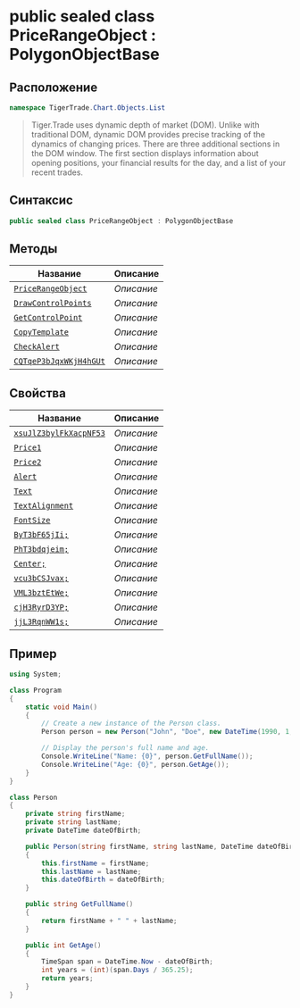 
# public sealed class PriceRangeObject : PolygonObjectBase
## Расположение
```csharp
namespace TigerTrade.Chart.Objects.List
```



> Tiger.Trade uses dynamic depth of market (DOM). Unlike with traditional DOM, dynamic DOM provides precise tracking of the dynamics of changing prices. There are three additional sections in the DOM window. The first section displays information about opening positions, your financial results for the day, and a list of your recent trades.

## Синтаксис
```csharp
public sealed class PriceRangeObject : PolygonObjectBase
```


## Методы
| Название | Описание |
| --- | --- |
| [`PriceRangeObject`](./PriceRangeObject.cs/metody/PriceRangeObject.md) | *Описание* |
| [`DrawControlPoints`](./PriceRangeObject.cs/metody/DrawControlPoints.md) | *Описание* |
| [`GetControlPoint`](./PriceRangeObject.cs/metody/GetControlPoint.md) | *Описание* |
| [`CopyTemplate`](./PriceRangeObject.cs/metody/CopyTemplate.md) | *Описание* |
| [`CheckAlert`](./PriceRangeObject.cs/metody/CheckAlert.md) | *Описание* |
| [`CQTqeP3bJqxWKjH4hGUt`](./PriceRangeObject.cs/metody/CQTqeP3bJqxWKjH4hGUt.md) | *Описание* |

## Свойства
| Название | Описание |
| --- | --- |
| [`xsuJlZ3bylFkXacpNF53`](./PriceRangeObject.cs/svoistva/xsuJlZ3bylFkXacpNF53.md) | *Описание* |
| [`Price1`](./PriceRangeObject.cs/svoistva/Price1.md) | *Описание* |
| [`Price2`](./PriceRangeObject.cs/svoistva/Price2.md) | *Описание* |
| [`Alert`](./PriceRangeObject.cs/svoistva/Alert.md) | *Описание* |
| [`Text`](./PriceRangeObject.cs/svoistva/Text.md) | *Описание* |
| [`TextAlignment`](./PriceRangeObject.cs/svoistva/TextAlignment.md) | *Описание* |
| [`FontSize`](./PriceRangeObject.cs/svoistva/FontSize.md) | *Описание* |
| [`ByT3bF65jIi;`](./PriceRangeObject.cs/svoistva/ByT3bF65jIi;.md) | *Описание* |
| [`PhT3bdqjeim;`](./PriceRangeObject.cs/svoistva/PhT3bdqjeim;.md) | *Описание* |
| [`Center;`](./PriceRangeObject.cs/svoistva/Center;.md) | *Описание* |
| [`vcu3bCSJvax;`](./PriceRangeObject.cs/svoistva/vcu3bCSJvax;.md) | *Описание* |
| [`VML3bztEtWe;`](./PriceRangeObject.cs/svoistva/VML3bztEtWe;.md) | *Описание* |
| [`cjH3RyrD3YP;`](./PriceRangeObject.cs/svoistva/cjH3RyrD3YP;.md) | *Описание* |
| [`jjL3RqnWW1s;`](./PriceRangeObject.cs/svoistva/jjL3RqnWW1s;.md) | *Описание* |


## Пример
```csharp
using System;

class Program
{
    static void Main()
    {
        // Create a new instance of the Person class.
        Person person = new Person("John", "Doe", new DateTime(1990, 1, 1));

        // Display the person's full name and age.
        Console.WriteLine("Name: {0}", person.GetFullName());
        Console.WriteLine("Age: {0}", person.GetAge());
    }
}

class Person
{
    private string firstName;
    private string lastName;
    private DateTime dateOfBirth;

    public Person(string firstName, string lastName, DateTime dateOfBirth)
    {
        this.firstName = firstName;
        this.lastName = lastName;
        this.dateOfBirth = dateOfBirth;
    }

    public string GetFullName()
    {
        return firstName + " " + lastName;
    }

    public int GetAge()
    {
        TimeSpan span = DateTime.Now - dateOfBirth;
        int years = (int)(span.Days / 365.25);
        return years;
    }
}
```

